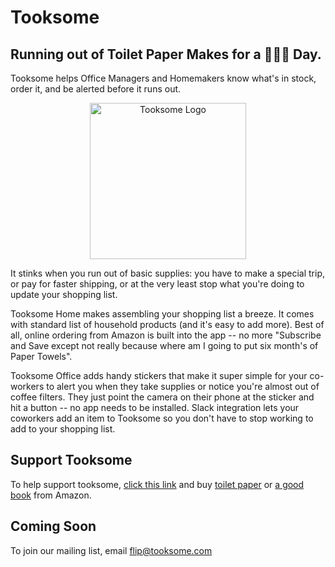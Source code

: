 # Tooksome 

## Running out of Toilet Paper Makes for a 💩💩💩 Day.

Tooksome helps Office Managers and Homemakers know what's in stock,
order it, and be alerted before it runs out.

<p align="center">
  <img src="https://tooksome.github.io/assets/tooksome_logo.svg" alt="Tooksome Logo" width="250px"/>
</p>

It stinks when you run out of basic supplies: you have to make a
special trip, or pay for faster shipping, or at the very least stop
what you're doing to update your shopping list.

Tooksome Home makes assembling your shopping list a breeze. It comes
with standard list of household products (and it's easy to add
more). Best of all, online ordering from Amazon is built into the app
-- no more "Subscribe and Save except not really because where am I
going to put six month's of Paper Towels".

Tooksome Office adds handy stickers that make it super simple for your
co-workers to alert you when they take supplies or notice you're
almost out of coffee filters. They just point the camera on their
phone at the sticker and hit a button -- no app needs to be
installed. Slack integration lets your coworkers add an item to
Tooksome so you don't have to stop working to add to your shopping
list.

## Support Tooksome

To help support tooksome, [click this link](https://amzn.to/2w4jmOA) and buy [toilet paper](https://amzn.to/3c9yj2e) or [a good book](https://amzn.to/2SV81sC) from Amazon.

## Coming Soon

To join our mailing list, email flip@tooksome.com

